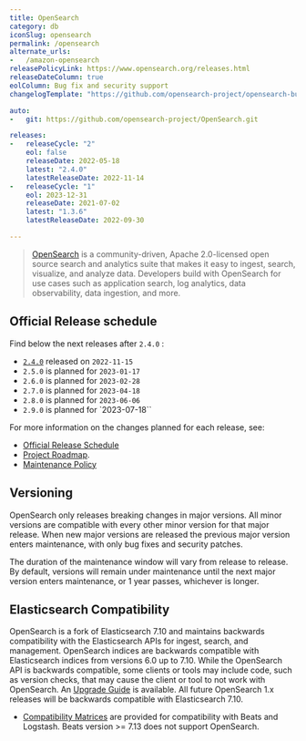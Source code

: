 ```yaml
---
title: OpenSearch
category: db
iconSlug: opensearch
permalink: /opensearch
alternate_urls:
-   /amazon-opensearch
releasePolicyLink: https://www.opensearch.org/releases.html
releaseDateColumn: true
eolColumn: Bug fix and security support
changelogTemplate: "https://github.com/opensearch-project/opensearch-build/blob/main/release-notes/opensearch-release-notes-__LATEST__.md"

auto:
-   git: https://github.com/opensearch-project/OpenSearch.git

releases:
-   releaseCycle: "2"
    eol: false
    releaseDate: 2022-05-18
    latest: "2.4.0"
    latestReleaseDate: 2022-11-14
-   releaseCycle: "1"
    eol: 2023-12-31
    releaseDate: 2021-07-02
    latest: "1.3.6"
    latestReleaseDate: 2022-09-30

---
```


> [OpenSearch](https://opensearch.org/) is a community-driven, Apache 2.0-licensed open source search and analytics suite that makes it easy to ingest,
> search, visualize, and analyze data. Developers build with OpenSearch for use cases such as application search, log analytics,
> data observability, data ingestion, and more.

## Official Release schedule

Find below the next releases after `2.4.0` :

- [`2.4.0`](https://opensearch.org/blog/opensearch-2-4-is-available-today/) released on `2022-11-15`
- `2.5.0` is planned for `2023-01-17`
- `2.6.0` is planned for `2023-02-28`
- `2.7.0` is planned for `2023-04-18`
- `2.8.0` is planned for `2023-06-06`
- `2.9.0` is planned for `2023-07-18``

For more information on the changes planned for each release, see:

- [Official Release Schedule](https://opensearch.org/releases.html)
- [Project Roadmap](https://github.com/orgs/opensearch-project/projects/1).
- [Maintenance Policy](https://opensearch.org/releases.html#maintenance-policy)

## Versioning

OpenSearch only releases breaking changes in major versions. All minor versions are compatible with every other minor version
for that major release. When new major versions are released the previous major version enters maintenance, with only
bug fixes and security patches.

The duration of the maintenance window will vary from release to release. By default, versions will remain under maintenance
until the next major version enters maintenance, or 1 year passes, whichever is longer.

## Elasticsearch Compatibility

OpenSearch is a fork of Elasticsearch 7.10 and maintains backwards compatibility with the Elasticsearch APIs for ingest, search, and management. OpenSearch indices are backwards compatible with Elasticsearch indices from versions 6.0 up to 7.10. While the OpenSearch API is backwards compatible, some clients or tools may include code, such as version checks, that may cause the client or tool to not work with OpenSearch. An [Upgrade Guide](https://opensearch.org/faq/#q3.1) is available. All future OpenSearch 1.x releases will be backwards compatible with Elasticsearch 7.10.

- [Compatibility Matrices](https://opensearch.org/docs/latest/clients/agents-and-ingestion-tools/index/#compatibility-matrices) are provided for compatibility with Beats and Logstash. Beats version >= 7.13 does not support OpenSearch.

